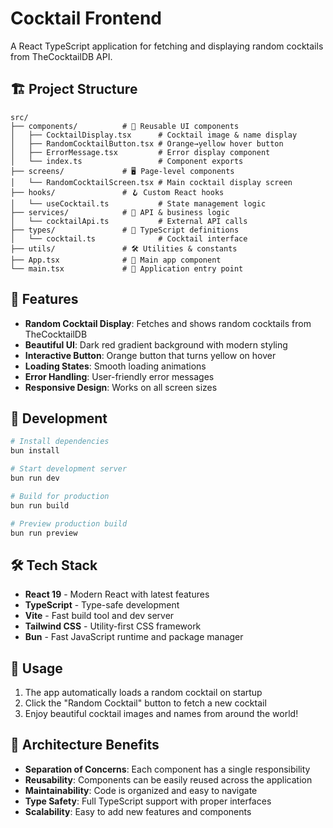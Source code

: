 # Cocktail Frontend

A React TypeScript application for fetching and displaying random cocktails from TheCocktailDB API.

## 🏗️ Project Structure

```
src/
├── components/          # 🧩 Reusable UI components
│   ├── CocktailDisplay.tsx      # Cocktail image & name display
│   ├── RandomCocktailButton.tsx # Orange→yellow hover button
│   ├── ErrorMessage.tsx         # Error display component
│   └── index.ts                 # Component exports
├── screens/             # 🖥️ Page-level components
│   └── RandomCocktailScreen.tsx # Main cocktail display screen
├── hooks/               # 🪝 Custom React hooks
│   └── useCocktail.ts           # State management logic
├── services/            # 🔌 API & business logic
│   └── cocktailApi.ts           # External API calls
├── types/               # 📝 TypeScript definitions
│   └── cocktail.ts              # Cocktail interface
├── utils/               # 🛠️ Utilities & constants
├── App.tsx              # 🎯 Main app component
└── main.tsx             # 🚀 Application entry point
```

## 🎨 Features

- **Random Cocktail Display**: Fetches and shows random cocktails from TheCocktailDB
- **Beautiful UI**: Dark red gradient background with modern styling
- **Interactive Button**: Orange button that turns yellow on hover
- **Loading States**: Smooth loading animations
- **Error Handling**: User-friendly error messages
- **Responsive Design**: Works on all screen sizes

## 🚀 Development

```bash
# Install dependencies
bun install

# Start development server
bun run dev

# Build for production
bun run build

# Preview production build
bun run preview
```

## 🛠️ Tech Stack

- **React 19** - Modern React with latest features
- **TypeScript** - Type-safe development
- **Vite** - Fast build tool and dev server
- **Tailwind CSS** - Utility-first CSS framework
- **Bun** - Fast JavaScript runtime and package manager

## 📱 Usage

1. The app automatically loads a random cocktail on startup
2. Click the "Random Cocktail" button to fetch a new cocktail
3. Enjoy beautiful cocktail images and names from around the world!

## 🔧 Architecture Benefits

- **Separation of Concerns**: Each component has a single responsibility
- **Reusability**: Components can be easily reused across the application
- **Maintainability**: Code is organized and easy to navigate
- **Type Safety**: Full TypeScript support with proper interfaces
- **Scalability**: Easy to add new features and components

